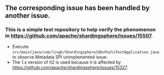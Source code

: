 ## The corresponding issue has been handled by another issue.

### This is a simple test repository to help verify the phenomenon in https://github.com/apache/shardingsphere/issues/15507. 
- Execute `src/main/java/com/lingh/ShardingsphereJdbcPoolsTestApplication.java` to observe Metadata SPI unimplemented issue.
- The 1.x version of h2 is used because it is affected by https://github.com/apache/shardingsphere/issues/15327.
